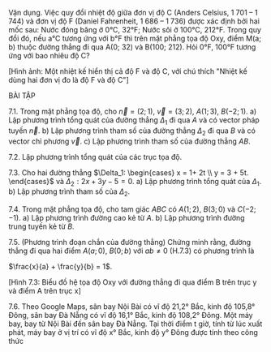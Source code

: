 Vận dụng. Việc quy đổi nhiệt độ giữa đơn vị độ C (Anders Celsius, 1 701 – 1 744) và đơn vị độ F (Daniel Fahrenheit, 1 686 – 1 736) được xác định bởi hai mốc sau:
Nước đóng băng ở 0°C, 32°F;
Nước sôi ở 100°C, 212°F.
Trong quy đổi đó, nếu a°C tương ứng với b°F thì trên mặt phẳng tọa độ Oxy, điểm M(a; b) thuộc đường thẳng đi qua A(0; 32) và B(100; 212).
Hỏi 0°F, 100°F tương ứng với bao nhiêu độ C?

[Hình ảnh: Một nhiệt kế hiển thị cả độ F và độ C, với chú thích "Nhiệt kế dùng hai đơn vị đo là độ F và độ C"]

BÀI TẬP

7.1. Trong mặt phẳng tọa độ, cho $\vec{n} = (2; 1)$, $\vec{v} = (3; 2)$, $A(1; 3)$, $B(-2; 1)$.
a) Lập phương trình tổng quát của đường thẳng $\Delta_1$ đi qua $A$ và có vector pháp tuyến $\vec{n}$.
b) Lập phương trình tham số của đường thẳng $\Delta_2$ đi qua $B$ và có vector chỉ phương $\vec{v}$.
c) Lập phương trình tham số của đường thẳng $AB$.

7.2. Lập phương trình tổng quát của các trục tọa độ.

7.3. Cho hai đường thẳng $\Delta_1: \begin{cases} x = 1+ 2t \\ y = 3 + 5t. \end{cases}$ và $\Delta_2: 2x + 3y - 5 = 0$.
a) Lập phương trình tổng quát của $\Delta_1$.
b) Lập phương trình tham số của $\Delta_2$.

7.4. Trong mặt phẳng tọa độ, cho tam giác $ABC$ có $A(1; 2)$, $B(3; 0)$ và $C(-2; -1)$.
a) Lập phương trình đường cao kẻ từ $A$.
b) Lập phương trình đường trung tuyến kẻ từ $B$.

7.5. (Phương trình đoạn chắn của đường thẳng)
Chứng minh rằng, đường thẳng đi qua hai điểm $A(a; 0)$, $B(0; b)$ với $ab \neq 0$ (H.7.3) có phương trình là

$\frac{x}{a} + \frac{y}{b} = 1$.

[Hình 7.3: Biểu đồ hệ tọa độ Oxy với đường thẳng đi qua điểm B trên trục y và điểm A trên trục x]

7.6. Theo Google Maps, sân bay Nội Bài có vĩ độ 21,2° Bắc, kinh độ 105,8° Đông, sân bay Đà Nẵng có vĩ độ 16,1° Bắc, kinh độ 108,2° Đông. Một máy bay, bay từ Nội Bài đến sân bay Đà Nẵng. Tại thời điểm t giờ, tính từ lúc xuất phát, máy bay ở vị trí có vĩ độ x° Bắc, kinh độ y° Đông được tính theo công thức